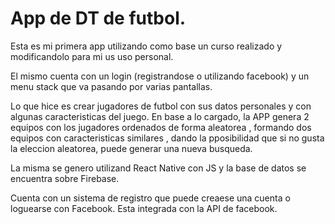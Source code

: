 # App de DT de futbol. 

Esta es mi primera app utilizando como base un curso  realizado y modificandolo para mi  us uso personal. 

El mismo cuenta con un login (registrandose o utilizando facebook)  y un menu stack que va pasando por varias pantallas. 

Lo que hice es crear jugadores de futbol  con sus datos personales y con algunas caracteristicas del juego.
En base a lo cargado, la APP genera 2 equipos con los jugadores ordenados de forma aleatorea , formando dos equipos con caracteristicas similares , dando la pposibilidad que si no gusta la eleccion aleatorea, puede generar una nueva busqueda. 

La misma se genero utilizand React Native con JS y la base de datos se encuentra sobre Firebase. 

Cuenta con un sistema de registro que puede creaese una cuenta o loguearse con Facebook. 
Esta integrada con la API de facebook. 


